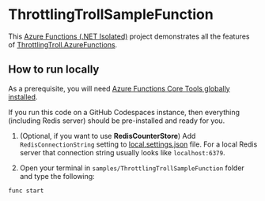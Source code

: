 # ThrottlingTrollSampleFunction

This [Azure Functions (.NET Isolated)](https://learn.microsoft.com/en-us/azure/azure-functions/durable/durable-functions-dotnet-isolated-overview) project demonstrates all the features of [ThrottlingTroll.AzureFunctions](https://www.nuget.org/packages/ThrottlingTroll.AzureFunctions).

## How to run locally

As a prerequisite, you will need [Azure Functions Core Tools globally installed](https://learn.microsoft.com/en-us/azure/azure-functions/functions-run-local#install-the-azure-functions-core-tools).

If you run this code on a GitHub Codespaces instance, then everything (including Redis server) should be pre-installed and ready for you.

1. (Optional, if you want to use **RedisCounterStore**) Add `RedisConnectionString` setting to [local.settings.json](https://github.com/scale-tone/ThrottlingTroll/blob/main/samples/ThrottlingTrollSampleFunction/local.settings.json) file. For a local Redis server that connection string usually looks like `localhost:6379`. 

2. Open your terminal in `samples/ThrottlingTrollSampleFunction` folder and type the following:
```
func start
```
